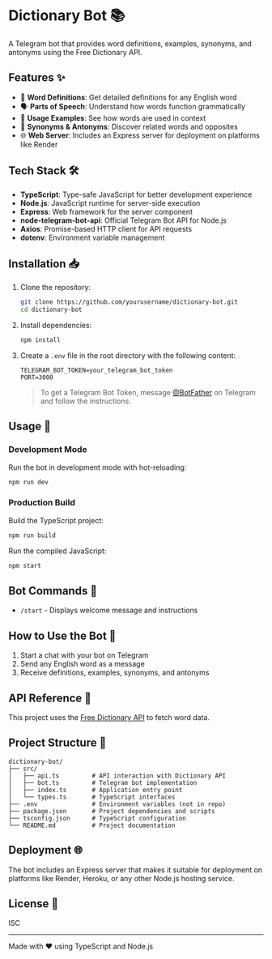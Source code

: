 # Dictionary Bot 📚

A Telegram bot that provides word definitions, examples, synonyms, and antonyms using the Free Dictionary API.

## Features ✨

- 📖 **Word Definitions**: Get detailed definitions for any English word
- 🗣️ **Parts of Speech**: Understand how words function grammatically
- 📝 **Usage Examples**: See how words are used in context
- 🔹 **Synonyms & Antonyms**: Discover related words and opposites
- 🌐 **Web Server**: Includes an Express server for deployment on platforms like Render

## Tech Stack 🛠️

- **TypeScript**: Type-safe JavaScript for better development experience
- **Node.js**: JavaScript runtime for server-side execution
- **Express**: Web framework for the server component
- **node-telegram-bot-api**: Official Telegram Bot API for Node.js
- **Axios**: Promise-based HTTP client for API requests
- **dotenv**: Environment variable management

## Installation 📥

1. Clone the repository:
   ```bash
   git clone https://github.com/yourusername/dictionary-bot.git
   cd dictionary-bot
   ```

2. Install dependencies:
   ```bash
   npm install
   ```

3. Create a `.env` file in the root directory with the following content:
   ```
   TELEGRAM_BOT_TOKEN=your_telegram_bot_token
   PORT=3000
   ```

   > To get a Telegram Bot Token, message [@BotFather](https://t.me/BotFather) on Telegram and follow the instructions.

## Usage 🚀

### Development Mode

Run the bot in development mode with hot-reloading:

```bash
npm run dev
```

### Production Build

Build the TypeScript project:

```bash
npm run build
```

Run the compiled JavaScript:

```bash
npm start
```

## Bot Commands 🤖

- `/start` - Displays welcome message and instructions

## How to Use the Bot 📱

1. Start a chat with your bot on Telegram
2. Send any English word as a message
3. Receive definitions, examples, synonyms, and antonyms

## API Reference 🔗

This project uses the [Free Dictionary API](https://dictionaryapi.dev/) to fetch word data.

## Project Structure 📁

```
dictionary-bot/
├── src/
│   ├── api.ts         # API interaction with Dictionary API
│   ├── bot.ts         # Telegram bot implementation
│   ├── index.ts       # Application entry point
│   └── types.ts       # TypeScript interfaces
├── .env               # Environment variables (not in repo)
├── package.json       # Project dependencies and scripts
├── tsconfig.json      # TypeScript configuration
└── README.md          # Project documentation
```

## Deployment 🌐

The bot includes an Express server that makes it suitable for deployment on platforms like Render, Heroku, or any other Node.js hosting service.

## License 📄

ISC

---

Made with ❤️ using TypeScript and Node.js